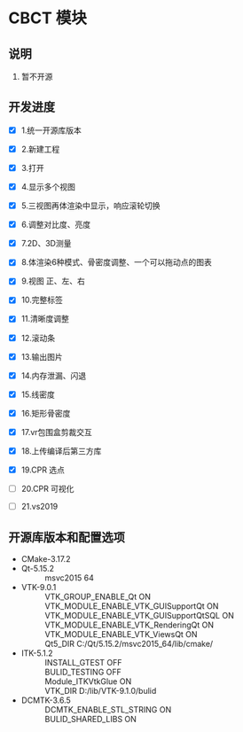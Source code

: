 
# CBCT 模块

## 说明

1. 暂不开源

## 开发进度

* [x] 1.统一开源库版本
* [x] 2.新建工程
* [x] 3.打开
* [x] 4.显示多个视图
* [x] 5.三视图再体渲染中显示，响应滚轮切换
* [x] 6.调整对比度、亮度
* [x] 7.2D、3D测量
* [x] 8.体渲染6种模式、骨密度调整、一个可以拖动点的图表
* [x] 9.视图 正、左、右
* [x] 10.完整标签  
* [x] 11.清晰度调整
* [x] 12.滚动条
* [x] 13.输出图片  
* [x] 14.内存泄漏、闪退
* [x] 15.线密度
* [x] 16.矩形骨密度
* [x] 17.vr包围盒剪裁交互
* [x] 18.上传编译后第三方库
* [x] 19.CPR 选点
* [ ] 20.CPR 可视化
* [ ] 21.vs2019


## 开源库版本和配置选项

* CMake-3.17.2  
* Qt-5.15.2   
&emsp;&emsp;&emsp;msvc2015 64
* VTK-9.0.1  
&emsp;&emsp;&emsp;VTK_GROUP_ENABLE_Qt  ON  
&emsp;&emsp;&emsp;VTK_MODULE_ENABLE_VTK_GUISupportQt  ON  
&emsp;&emsp;&emsp;VTK_MODULE_ENABLE_VTK_GUISupportQtSQL  ON  
&emsp;&emsp;&emsp;VTK_MODULE_ENABLE_VTK_RenderingQt  ON  
&emsp;&emsp;&emsp;VTK_MODULE_ENABLE_VTK_ViewsQt  ON  
&emsp;&emsp;&emsp;Qt5_DIR C:/Qt/5.15.2/msvc2015_64/lib/cmake/  
* ITK-5.1.2  
&emsp;&emsp;&emsp;INSTALL_GTEST OFF  
&emsp;&emsp;&emsp;BULID_TESTING OFF  
&emsp;&emsp;&emsp;Module_ITKVtkGlue ON  
&emsp;&emsp;&emsp;VTK_DIR  D:/lib/VTK-9.1.0/bulid  
* DCMTK-3.6.5  
&emsp;&emsp;&emsp;DCMTK_ENABLE_STL_STRING  ON  
&emsp;&emsp;&emsp;BULID_SHARED_LIBS  ON  
